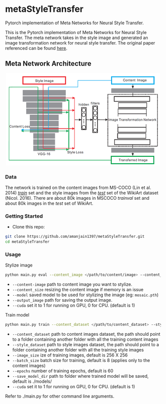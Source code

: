 # metaStyleTransfer
Pytorch implementation of Meta Networks for Neural Style Transfer.

This is the Pytorch implementation of Meta Networks for Neural Style Transfer. The meta network takes in the style image and generated an image transformation network for neural style transfer. The original paper referenced can be found [here](https://arxiv.org/abs/1709.04111).

Meta Network Architecture
----
<div align=center>
<img src="meta.PNG", width="500" height="300"/>
</div>

### Data
The network is trained on the content images from MS-COCO (Lin et al. 2014) [*train*](http://images.cocodataset.org/zips/train2014.zip) set and the style images from the [*test*](https://www.kaggle.com/c/painter-by-numbers) set of the WikiArt dataset (Nicol. 2016). There are about 80k images in MSCOCO *trainval* set and about 80k images in the *test* set of WikiArt.

### Getting Started
- Clone this repo:
```bash
git clone https://github.com/amanjain1397/metaStyleTransfer.git
cd metaStyleTransfer
```

### Usage
Stylize image
```bash
python main.py eval --content_image </path/to/content/image> --content_size 256 --model </path/to/saved/model> --output-image </path/to/output/image> --cuda 1
```
* `--content-image` path to content image you want to stylize.
* `--content_size` resizing the content image if memory is an issue 
* `--model` saved model to be used for stylizing the image (eg: `mosaic.pth`)
* `--output_image` path for saving the output image.
* `--cuda` set it to 1 for running on GPU, 0 for CPU. (default is 1)

Train model
```bash
python main.py train --content_dataset </path/to/content_dataset> --style_dataset </path/to/style_dataset> --image_size 256 --batch_size 8 --save_model_dir </path/to/save-model/folder> --epochs 60 --cuda 1
```
* `--content_dataset` path to content images dataset, the path should point to a folder containing another folder with all the training content images
* `--style_dataset`  path to style images dataset, the path should point to a folder containing another folder with all the training style images
* `--image_size` ize of training images, default is 256 X 256
* `--batch_size` batch size for training, default is 8 (applies only to the content images)
* `--epochs` number of training epochs, default is 60
* `--save_model_dir` path to folder where trained model will be saved, default is ./models/
* `--cuda` set it to 1 for running on GPU, 0 for CPU. (default is 1)

Refer to ./main.py for other command line arguments.


